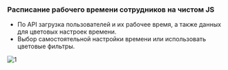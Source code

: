 ### Расписание рабочего времени сотрудников на чистом JS

- По API загрузка пользователей и их рабочее время, а также данных для цветовых настроек времени.
- Выбор самостоятельной настройки времени или использовать цветовые фильтры.

![1](https://user-images.githubusercontent.com/52472108/127465591-9678c841-b7ea-4c8e-9c95-57b54eede1cf.png)
